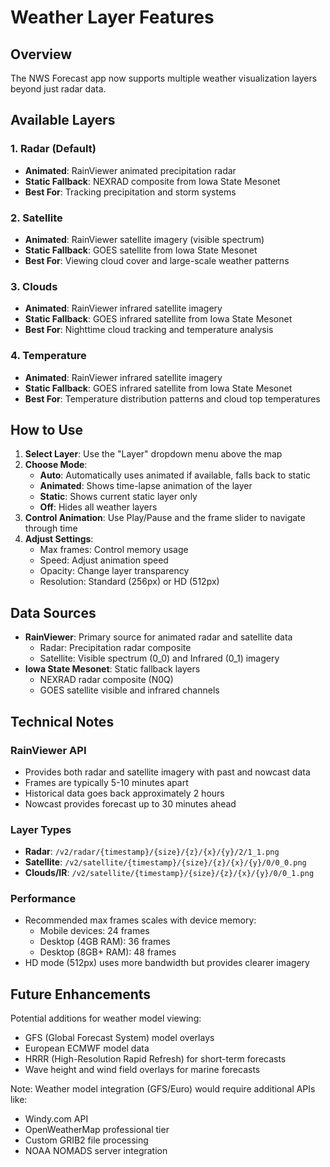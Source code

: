 # Weather Layer Features

## Overview
The NWS Forecast app now supports multiple weather visualization layers beyond just radar data.

## Available Layers

### 1. **Radar** (Default)
- **Animated**: RainViewer animated precipitation radar
- **Static Fallback**: NEXRAD composite from Iowa State Mesonet
- **Best For**: Tracking precipitation and storm systems

### 2. **Satellite**
- **Animated**: RainViewer satellite imagery (visible spectrum)
- **Static Fallback**: GOES satellite from Iowa State Mesonet
- **Best For**: Viewing cloud cover and large-scale weather patterns

### 3. **Clouds**
- **Animated**: RainViewer infrared satellite imagery
- **Static Fallback**: GOES infrared satellite from Iowa State Mesonet
- **Best For**: Nighttime cloud tracking and temperature analysis

### 4. **Temperature**
- **Animated**: RainViewer infrared satellite imagery
- **Static Fallback**: GOES infrared satellite from Iowa State Mesonet
- **Best For**: Temperature distribution patterns and cloud top temperatures

## How to Use

1. **Select Layer**: Use the "Layer" dropdown menu above the map
2. **Choose Mode**: 
   - **Auto**: Automatically uses animated if available, falls back to static
   - **Animated**: Shows time-lapse animation of the layer
   - **Static**: Shows current static layer only
   - **Off**: Hides all weather layers
3. **Control Animation**: Use Play/Pause and the frame slider to navigate through time
4. **Adjust Settings**: 
   - Max frames: Control memory usage
   - Speed: Adjust animation speed
   - Opacity: Change layer transparency
   - Resolution: Standard (256px) or HD (512px)

## Data Sources

- **RainViewer**: Primary source for animated radar and satellite data
  - Radar: Precipitation radar composite
  - Satellite: Visible spectrum (0_0) and Infrared (0_1) imagery
- **Iowa State Mesonet**: Static fallback layers
  - NEXRAD radar composite (N0Q)
  - GOES satellite visible and infrared channels

## Technical Notes

### RainViewer API
- Provides both radar and satellite imagery with past and nowcast data
- Frames are typically 5-10 minutes apart
- Historical data goes back approximately 2 hours
- Nowcast provides forecast up to 30 minutes ahead

### Layer Types
- **Radar**: `/v2/radar/{timestamp}/{size}/{z}/{x}/{y}/2/1_1.png`
- **Satellite**: `/v2/satellite/{timestamp}/{size}/{z}/{x}/{y}/0/0_0.png`
- **Clouds/IR**: `/v2/satellite/{timestamp}/{size}/{z}/{x}/{y}/0/0_1.png`

### Performance
- Recommended max frames scales with device memory:
  - Mobile devices: 24 frames
  - Desktop (4GB RAM): 36 frames
  - Desktop (8GB+ RAM): 48 frames
- HD mode (512px) uses more bandwidth but provides clearer imagery

## Future Enhancements

Potential additions for weather model viewing:
- GFS (Global Forecast System) model overlays
- European ECMWF model data
- HRRR (High-Resolution Rapid Refresh) for short-term forecasts
- Wave height and wind field overlays for marine forecasts

Note: Weather model integration (GFS/Euro) would require additional APIs like:
- Windy.com API
- OpenWeatherMap professional tier
- Custom GRIB2 file processing
- NOAA NOMADS server integration
